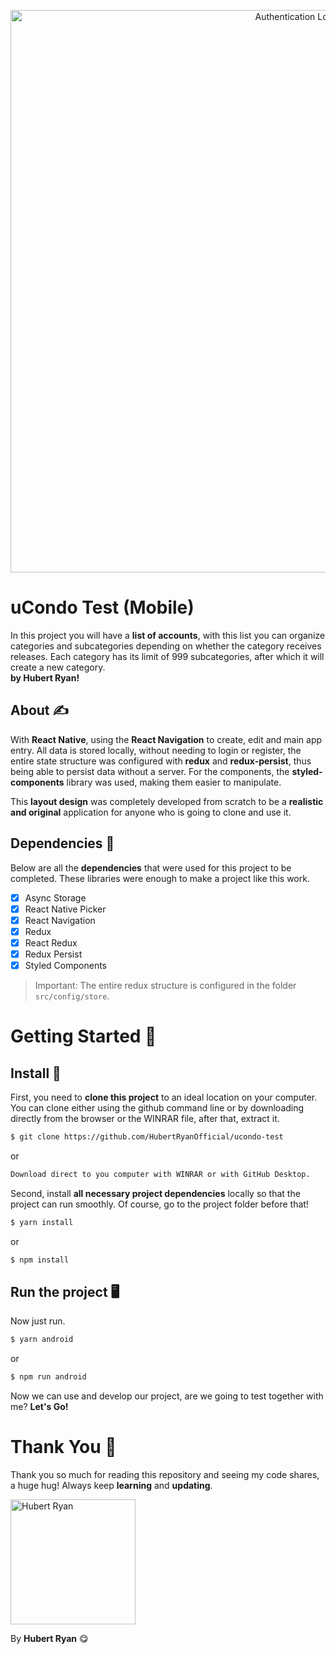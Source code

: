 <p align="center">
  <img src="https://imgur.com/poznVwW.png" width="900" title="Authentication Logo">
</p>

# uCondo Test (Mobile)

In this project you will have a **list of accounts**, with this list you can organize categories and subcategories depending on whether the category receives releases. Each category has its limit of 999 subcategories, after which it will create a new category. <br/>**by Hubert Ryan!**

## About ✍

With **React Native**, using the **React Navigation** to create, edit and main app entry.
All data is stored locally, without needing to login or register, the entire state structure was configured with **redux** and **redux-persist**, thus being able to persist data without a server.
For the components, the **styled-components** library was used, making them easier to manipulate.

This **layout design** was completely developed from scratch to be a **realistic and original** application for anyone who is going to clone and use it.

## Dependencies 🔧

Below are all the **dependencies** that were used for this project to be completed. These libraries were enough to make a project like this work.

- [x] Async Storage
- [x] React Native Picker
- [x] React Navigation
- [x] Redux
- [x] React Redux
- [x] Redux Persist
- [x] Styled Components

> Important: The entire redux structure is configured in the folder `src/config/store`.

# Getting Started 🧨

## Install 🔌

First, you need to **clone this project** to an ideal location on your computer. You can clone either using the github command line or by downloading directly from the browser or the WINRAR file, after that, extract it.

```sh
$ git clone https://github.com/HubertRyanOfficial/ucondo-test
```

or

```sh
Download direct to you computer with WINRAR or with GitHub Desktop.
```

Second, install **all necessary project dependencies** locally so that the project can run smoothly. Of course, go to the project folder before that!

```sh
$ yarn install
```

or

```sh
$ npm install
```

## Run the project 🖥

Now just run.

```sh
$ yarn android
```

or

```sh
$ npm run android
```

Now we can use and develop our project, are we going to test together with me? **Let's Go!**

# Thank You 🎉

Thank you so much for reading this repository and seeing my code shares, a huge hug!
Always keep **learning** and **updating**.

<p align="left">
  <img src="https://imgur.com/RIfwVLj.png" width="200" title="Hubert Ryan">
</p>

By **Hubert Ryan** 😋
